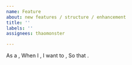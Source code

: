 ```yaml
---
name: Feature
about: new features / structure / enhancement
title: ''
labels: ''
assignees: thaomonster

---
```


As a ,
When I ,
I want to ,
So that .
